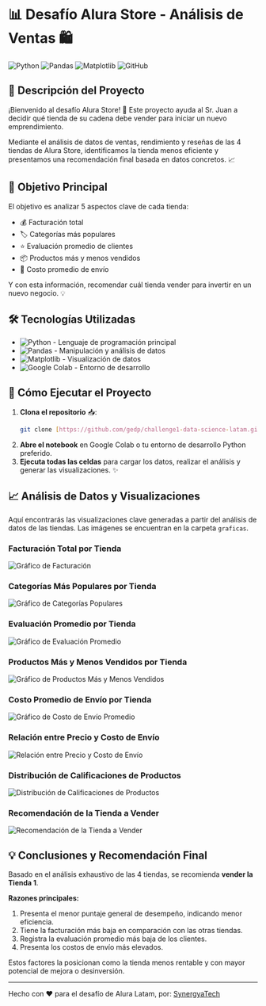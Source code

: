 # 📊 Desafío Alura Store - Análisis de Ventas 🛍️

![Python](https://img.shields.io/badge/Python-3776AB?style=for-the-badge&logo=python&logoColor=white)
![Pandas](https://img.shields.io/badge/Pandas-150458?style=for-the-badge&logo=pandas&logoColor=white)
![Matplotlib](https://img.shields.io/badge/Matplotlib-11557C?style=for-the-badge&logo=matplotlib&logoColor=white)
![GitHub](https://img.shields.io/badge/GitHub-100000?style=for-the-badge&logo=github&logoColor=white)

## 📝 Descripción del Proyecto

¡Bienvenido al desafío Alura Store! 🎯 Este proyecto ayuda al Sr. Juan a decidir qué tienda de su cadena debe vender para iniciar un nuevo emprendimiento.

Mediante el análisis de datos de ventas, rendimiento y reseñas de las 4 tiendas de Alura Store, identificamos la tienda menos eficiente y presentamos una recomendación final basada en datos concretos. 📈

## 🎯 Objetivo Principal

El objetivo es analizar 5 aspectos clave de cada tienda:
- 💰 Facturación total
- 🏷️ Categorías más populares
- ⭐ Evaluación promedio de clientes
- 📦 Productos más y menos vendidos
- 🚚 Costo promedio de envío

Y con esta información, recomendar cuál tienda vender para invertir en un nuevo negocio. 💡

## 🛠️ Tecnologías Utilizadas

- ![Python](https://img.shields.io/badge/Python-3776AB?style=for-the-badge&logo=python&logoColor=white) - Lenguaje de programación principal
- ![Pandas](https://img.shields.io/badge/Pandas-150458?style=for-the-badge&logo=pandas&logoColor=white) - Manipulación y análisis de datos
- ![Matplotlib](https://img.shields.io/badge/Matplotlib-11557C?style=for-the-badge&logo=matplotlib&logoColor=white) - Visualización de datos
- ![Google Colab](https://img.shields.io/badge/Google_Colab-F9AB00?style=for-the-badge&logo=googlecolab&logoColor=white) - Entorno de desarrollo

## 🚀 Cómo Ejecutar el Proyecto

1. **Clona el repositorio** 📥:
    ```bash
    git clone [https://github.com/gedp/challenge1-data-science-latam.git](https://github.com/gedp/challenge1-data-science-latam.git)
    ```
2. **Abre el notebook** en Google Colab o tu entorno de desarrollo Python preferido.
3. **Ejecuta todas las celdas** para cargar los datos, realizar el análisis y generar las visualizaciones. ✨

## 📈 Análisis de Datos y Visualizaciones

Aquí encontrarás las visualizaciones clave generadas a partir del análisis de datos de las tiendas. Las imágenes se encuentran en la carpeta `graficas`.

### Facturación Total por Tienda

![Gráfico de Facturación](graficas/Facturacion_total_por_tiendas.png)

### Categorías Más Populares por Tienda

![Gráfico de Categorías Populares](graficas/categorias_populares.png)

### Evaluación Promedio por Tienda

![Gráfico de Evaluación Promedio](graficas/Evaluacion_promedio.png)

### Productos Más y Menos Vendidos por Tienda

![Gráfico de Productos Más y Menos Vendidos](graficas/productos_mas_vendidos.png)

### Costo Promedio de Envío por Tienda

![Gráfico de Costo de Envío Promedio](graficas/costo_promedio.png)

### Relación entre Precio y Costo de Envío

![Relación entre Precio y Costo de Envío](graficas/relacion_precio_envio.png)

### Distribución de Calificaciones de Productos

![Distribución de Calificaciones de Productos](graficas/calificaciones_de_productos.png)

### Recomendación de la Tienda a Vender

![Recomendación de la Tienda a Vender](graficas/tienda_recomendada.png)

## 💡 Conclusiones y Recomendación Final

Basado en el análisis exhaustivo de las 4 tiendas, se recomienda **vender la Tienda 1**.

**Razones principales:**
1. Presenta el menor puntaje general de desempeño, indicando menor eficiencia.
2. Tiene la facturación más baja en comparación con las otras tiendas.
3. Registra la evaluación promedio más baja de los clientes.
4. Presenta los costos de envío más elevados.

Estos factores la posicionan como la tienda menos rentable y con mayor potencial de mejora o desinversión.

---
Hecho con ❤️ para el desafío de Alura Latam, por: <a href="https://synergya.tech" target="_blank">SynergyaTech</a>

